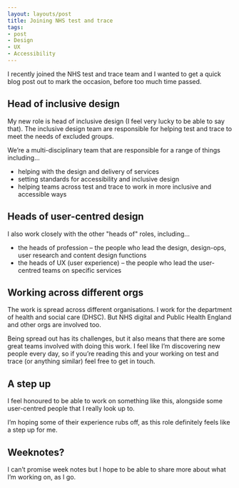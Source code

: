 ```yaml
---
layout: layouts/post
title: Joining NHS test and trace
tags:
- post
- Design
- UX
- Accessibility
---
```


I recently joined the NHS test and trace team and I wanted to get a quick blog post out to mark the occasion, before too much time passed. 

## Head of inclusive design

My new role is head of inclusive design (I feel very lucky to be able to say that). The inclusive design team are responsible for helping test and trace to meet the needs of excluded groups.

We’re a multi-disciplinary team that are responsible for a range of things including…

- helping with the design and delivery of services
- setting standards for accessibility and inclusive design
- helping teams across test and trace to work in more inclusive and accessible ways

## Heads of user-centred design

I also work closely with the other "heads of" roles, including…

- the heads of profession – the people who lead the design, design-ops, user research and content design functions
- the heads of UX (user experience) – the people who lead the user-centred teams on specific services 

## Working across different orgs

The work is spread across different organisations. I work for the department of health and social care (DHSC). But NHS digital and Public Health England and other orgs are involved too. 

Being spread out has its challenges, but it also means that there are some great teams involved with doing this work. I feel like I’m discovering new people every day, so if you’re reading this and your working on test and trace (or anything similar) feel free to get in touch.

## A step up 

I feel honoured to be able to work on something like this, alongside some user-centred people that I really look up to. 

I’m hoping some of their experience rubs off, as this role definitely feels like a step up for me.

## Weeknotes?

I can’t promise week notes but I hope to be able to share more about what I’m working on, as I go.
